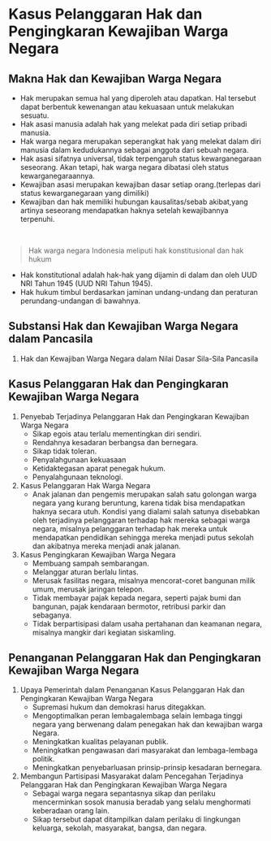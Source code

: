 # Kasus Pelanggaran Hak dan Pengingkaran Kewajiban Warga Negara
## Makna Hak dan Kewajiban Warga Negara
- Hak merupakan semua hal yang diperoleh atau dapatkan. Hal tersebut dapat berbentuk kewenangan atau kekuasaan untuk melakukan sesuatu.
- Hak asasi manusia adalah hak yang melekat pada diri setiap pribadi manusia.
- Hak warga negara merupakan seperangkat hak yang melekat dalam diri manusia dalam kedudukannya sebagai anggota dari sebuah negara.
- Hak asasi sifatnya universal, tidak terpengaruh status kewarganegaraan seseorang. Akan tetapi, hak warga negara dibatasi oleh status kewarganegaraannya.
- Kewajiban asasi merupakan kewajiban dasar setiap orang.(terlepas dari status kewarganegaraan yang dimiliki)
- Kewajiban dan hak memiliki hubungan kausalitas/sebab akibat,yang artinya seseorang mendapatkan haknya setelah kewajibannya terpenuhi.
<br>

> Hak warga negara Indonesia meliputi hak konstitusional dan hak hukum
- Hak konstitutional adalah hak-hak yang dijamin di dalam dan oleh UUD NRI Tahun 1945 (UUD NRI Tahun 1945). 
- Hak hukum timbul berdasarkan jaminan undang-undang dan peraturan perundang-undangan di bawahnya.



##  Substansi Hak dan Kewajiban Warga Negara dalam Pancasila
1. Hak dan Kewajiban Warga Negara dalam Nilai Dasar Sila-Sila Pancasila

## Kasus Pelanggaran Hak dan Pengingkaran Kewajiban Warga Negara
1. Penyebab Terjadinya Pelanggaran Hak dan Pengingkaran Kewajiban Warga Negara
   - Sikap egois atau terlalu mementingkan diri sendiri.
   - Rendahnya kesadaran berbangsa dan bernegara.
   - Sikap tidak toleran.
   - Penyalahgunaan kekuasaan
   - Ketidaktegasan aparat penegak hukum.
   - Penyalahgunaan teknologi.
2. Kasus Pelanggaran Hak Warga Negara
   - Anak jalanan dan pengemis merupakan salah satu golongan warga negara yang kurang beruntung, karena tidak bisa mendapatkan haknya secara utuh. Kondisi yang dialami salah satunya disebabkan oleh terjadinya pelanggaran terhadap hak mereka sebagai warga negara, misalnya pelanggaran terhadap hak mereka untuk mendapatkan pendidikan sehingga mereka menjadi putus sekolah dan akibatnya mereka menjadi anak jalanan.
3. Kasus Pengingkaran Kewajiban Warga Negara
   - Membuang sampah sembarangan.
   - Melanggar aturan berlalu lintas.
   - Merusak fasilitas negara, misalnya mencorat-coret bangunan milik umum, merusak jaringan telepon.
   - Tidak membayar pajak kepada negara, seperti pajak bumi dan bangunan, pajak kendaraan bermotor, retribusi parkir dan sebaganya.
   - Tidak berpartisipasi dalam usaha pertahanan dan keamanan negara, misalnya mangkir dari kegiatan siskamling.

## Penanganan Pelanggaran Hak dan Pengingkaran Kewajiban Warga Negara
1. Upaya Pemerintah dalam Penanganan Kasus Pelanggaran Hak dan Pengingkaran Kewajiban Warga Negara
   - Supremasi hukum dan demokrasi harus ditegakkan.
   - Mengoptimalkan peran lembagalembaga selain lembaga tinggi negara yang berwenang dalam penegakan hak dan kewajiban warga Negara.
   - Meningkatkan kualitas pelayanan publik.
   - Meningkatkan pengawasan dari masyarakat dan lembaga-lembaga politik.
   - Meningkatkan penyebarluasan prinsip-prinsip kesadaran bernegara.
2. Membangun Partisipasi Masyarakat dalam Pencegahan Terjadinya Pelanggaran Hak dan Pengingkaran Kewajiban Warga Negara
   - Sebagai warga negara sepantasnya sikap dan perilaku mencerminkan sosok manusia beradab yang selalu menghormati keberadaan orang lain.
   - Sikap tersebut dapat ditampilkan dalam perilaku di lingkungan keluarga, sekolah, masyarakat, bangsa, dan negara.
